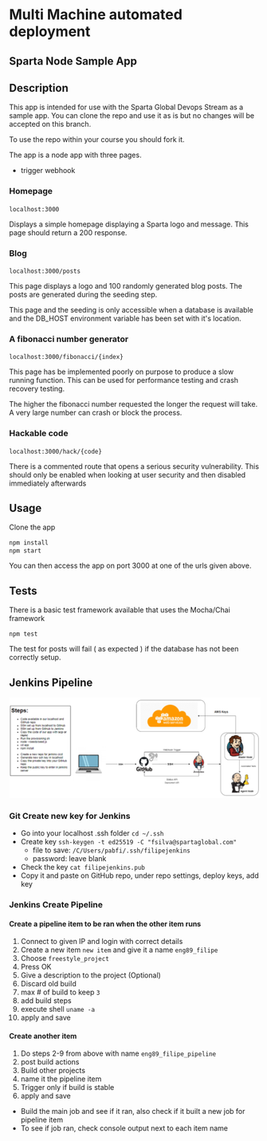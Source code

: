 # Multi Machine automated deployment

## Sparta Node Sample App

## Description

This app is intended for use with the Sparta Global Devops Stream as a sample app. You can clone the repo and use it as is but no changes will be accepted on this branch. 

To use the repo within your course you should fork it.

The app is a node app with three pages.
- trigger webhook
### Homepage

``localhost:3000``

Displays a simple homepage displaying a Sparta logo and message. This page should return a 200 response.

### Blog

``localhost:3000/posts``

This page displays a logo and 100 randomly generated blog posts. The posts are generated during the seeding step.

This page and the seeding is only accessible when a database is available and the DB_HOST environment variable has been set with it's location.

### A fibonacci number generator

``localhost:3000/fibonacci/{index}``

This page has be implemented poorly on purpose to produce a slow running function. This can be used for performance testing and crash recovery testing.

The higher the fibonacci number requested the longer the request will take. A very large number can crash or block the process.


### Hackable code

``localhost:3000/hack/{code}``

There is a commented route that opens a serious security vulnerability. This should only be enabled when looking at user security and then disabled immediately afterwards

## Usage

Clone the app

```
npm install
npm start
```

You can then access the app on port 3000 at one of the urls given above.

## Tests

There is a basic test framework available that uses the Mocha/Chai framework

```
npm test
```

The test for posts will fail ( as expected ) if the database has not been correctly setup.


## Jenkins Pipeline

<p align=center>
	<img src=jenkins_diagram.PNG>
</p>

### Git Create new key for Jenkins

- Go into your localhost .ssh folder `cd ~/.ssh`
- Create key `ssh-keygen -t ed25519 -C "fsilva@spartaglobal.com"`
	- file to save: `/C/Users/pabfi/.ssh/filipejenkins`
	- password: leave blank
- Check the key `cat filipejenkins.pub`
- Copy it and paste on GitHub repo, under repo settings, deploy keys, add key

### Jenkins Create Pipeline

#### Create a pipeline item to be ran when the other item runs

1. Connect to given IP and login with correct details
2. Create a new item `new item` and give it a name `eng89_filipe`
3. Choose `freestyle_project`
4. Press OK
5. Give a description to the project (Optional)
6. Discard old build
7. max # of build to keep `3`
8. add build steps
9. execute shell `uname -a`
10. apply and save

#### Create another item

1. Do steps 2-9 from above with name `eng89_filipe_pipeline`
2. post build actions
3. Build other projects
4. name it the pipeline item 
5. Trigger only if build is stable
6. apply and save

- Build the main job and see if it ran, also check if it built a new job for pipeline item
- To see if job ran, check console output next to each item name
